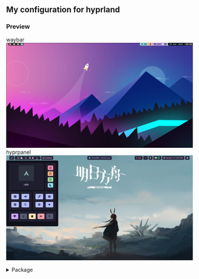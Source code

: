 ## My configuration for hyprland

### Preview
waybar
![image1](./asset/preview/img1.png)
hyprpanel
![image2](./asset/preview/img2.png)
<!-- ### Dependencies -->
<details>
    <summary>Package</summary>
    <ul>
        <li><a href="https://github.com/hyprwm/Hyprland">hyprland</a></li>
        <li><a href="https://github.com/catppuccin">catppuccin</a></li>
        <li><a href="https://github.com/Alexays/Waybar">waybar</a></li>
        <li><a href="https://hg.sr.ht/~scoopta/wofi">wofi</a></li>
        <li><a href="https://github.com/hyprwm/hyprlock/">hyprlock</a></li>
        <li><a href="https://github.com/Mange/rofi-emoji">rofi-emoji</a></li>
        <li><a href="https://github.com/ryanoasis/nerd-fonts">neft-font</a></li>
        <li><a href="https://hyprpanel.com/">hyprpanel</a></li>
        <li><a href="https://github.com/ArtsyMacaw/wlogout">wlogout</a></li>
        <li>...</li>
    </ul>
</details>
